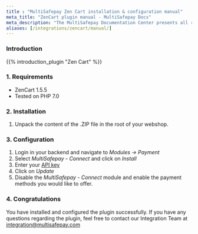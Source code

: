 ```yaml
---
title : "MultiSafepay Zen Cart installation & configuration manual"
meta_title: "ZenCart plugin manual - MultiSafepay Docs"
meta_description: "The MultiSafepay Documentation Center presents all relevant information about our Plugins and API. You can also find support pages for payment methods, tools and general questions as well as the contact details of our Support and Integration Teams."
aliases: [/integrations/zencart/manual/]
---
```


### Introduction

{{% introduction_plugin "Zen Cart" %}}

### 1. Requirements
- ZenCart 1.5.5
- Tested on PHP 7.0

### 2. Installation
 1. Unpack the content of the .ZIP file in the root of your webshop.

### 3. Configuration
1. Login in your backend and navigate to _Modules → Payment_
2. Select _MultiSafepay - Connect_ and click on _Install_
3. Enter your [API key](/tools/multisafepay-control/get-your-api-key)
4. Click on _Update_
5. Disable the _MultiSafepay - Connect_ module and enable the payment methods you would like to offer.

### 4. Congratulations
You have installed and configured the plugin successfully. If you have any questions regarding the plugin, feel free to contact our Integration Team at <integration@multisafepay.com>
